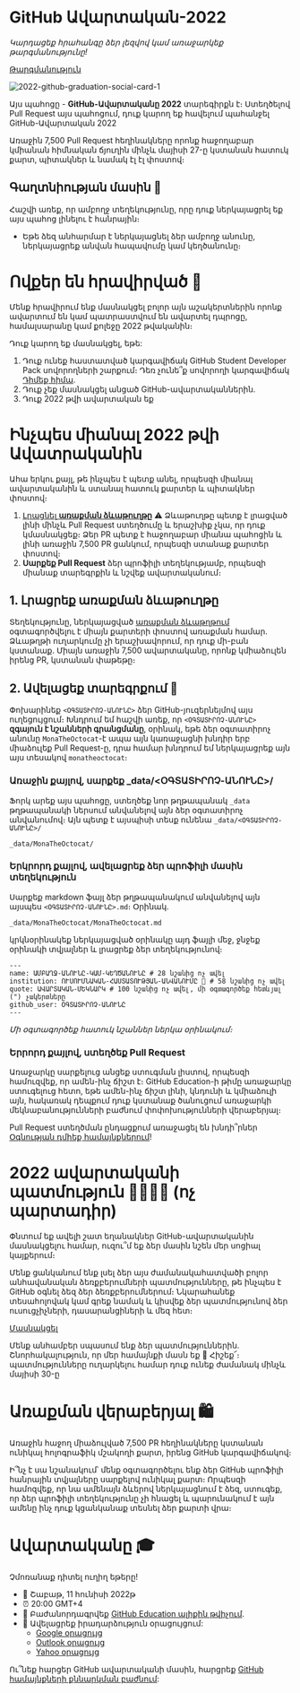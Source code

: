 # GitHub Ավարտական-2022

*Կարդացեք հրահանգը ձեր լեզվով կամ առաջարկեք թարգմանությունը!*

[Թարգմանություն](translations/README.md)

![2022-github-graduation-social-card-1](/assets/GHG_Blog_1.jpg)

Այս պահոցը - **GitHub-Ավարտականը 2022** տարեգիրքն է։ Ստեղծելով Pull Request այս պահոցում, դուք կարող եք հավելում պահանջել GitHub-Ավարտական 2022

Առաջին 7,500 Pull Request հեղինակները որոնք հաջողաբար կմիանան հիմնական ճյուղին մինչև մայիսի 27-ը կստանան հատուկ քարտ, պիտակներ և նամակ էլ էլ փոստով։

## Գաղտնիության մասին 👀
Հաշվի առեք, որ ամբողջ տեղեկությունը, որը դուք ներկայացրել եք այս պահոց լինելու է հանրային։

- Եթե ձեզ անհարմար է ներկայացնել ձեր ամբողջ անունը, ներկայացրեք անվան հապավումը կամ կեղծանունը։

# Ովքեր են հրավիրված 📝
Մենք հրավիրում ենք մասնակցել բոլոր այն աշակերտներին որոնք ավարտում են կամ պատրաստվում են ավարտել դպրոցը, համալսարանը կամ քոլեջը 2022 թվականին։

Դուք կարող եք մասնակցել, եթե:
1. Դուք ունեք հաստատված կարգավիճակ GitHub Student Developer Pack սովորողների շարքում։ Դեռ չունե՞ք սովորողի կարգավիճակ [Դիմեք հիմա](https://education.github.com/discount_requests/student_application?utm_source=2022-06-11-GitHubGraduation).
2. Դուք չեք մասնակցել անցած GitHub-ավարտականներին.
3. Դուք 2022 թվի ավարտական եք

# Ինչպես միանալ 2022 թվի Ավատրականին
Ահա երկու քայլ, թե ինչպես է պետք անել, որպեսզի միանալ ավարտականին և ստանալ հատուկ քարտեր և պիտակներ փոստով։
1. [Լրացնել **առաքման ձևաթուղթը**](https://airtable.com/shrVMo8ItH4wjsO9f)
⚠️ Ձևաթուղթը պետք է լրացված լինի մինչև Pull Request ստեղծումը և երաշխիք չկա, որ դուք կմասնակցեք։ Ձեր PR պետք է հաջողաբար միանա պահոցին և լինի առաջին 7,500 PR ցանկում, որպեսզի ստանաք քարտեր փոստով։
2. **Սարքեք Pull Request** ձեր պրոֆիլի տեղեկությամբ, որպեսզի միանաք տարեգրքին և նշվեք ավարտականում։

## 1. Լրացրեք առաքման ձևաթուղթը
Տեղեկությունը, ներկայացված [առաքման ձևաթղթում](https://airtable.com/shrVMo8ItH4wjsO9f) օգտագործվելու է միայն քարտերի փոստով առաքման համար․ Ձևաթղթի ուղարկումը չի երաշխավորում, որ դուք մի-բան կստանաք․ Միայն առաջին 7,500 ավարտականը, որոնք կմիաձուլեն իրենց PR, կստանան փաթեթը։

## 2. Ավելացեք տարեգրքում 🏫

Փոխարինեք `<ՕԳՏԱՏԻՐՈՉ-ԱՆՈՒՆԸ>` ձեր GitHub-յուզերնեյմով այս ուղեցույցում։ Խնդրում եմ հաշվի առեք, որ `<ՕԳՏԱՏԻՐՈՉ-ԱՆՈՒՆԸ>` **զգայուն է նշանների գրանցմանը**, օրինակ, եթե ձեր օգտատիրոչ անունը `MonaTheOctocat`-է ապա այն կառաջացնի խնդիր երբ միաձուլեք Pull Request-ը, դրա համար խնդրում եմ ներկայացրեք այն այս տեսակով `monatheoctocat`։

### Առաջին քայլով, սարքեք _data/<ՕԳՏԱՏԻՐՈՉ-ԱՆՈՒՆԸ>/
Ֆորկ արեք այս պահոցը, ստեղծեք նոր թղթապանակ `_data` թղթապանակի ներսում անվանելով այն ձեր օգտատիրոչ անվանումով։ Այն պետք է այսպիսի տեսք ունենա `_data/<ՕԳՏԱՏԻՐՈՉ-ԱՆՈՒՆԸ>/`

```
_data/MonaTheOctocat/
```
### Երկրորդ քայլով, ավելացրեք ձեր պրոֆիլի մասին տեղեկություն
Սարքեք markdown ֆայլ ձեր թղթապանակում անվանելով այն այսպես `<ՕԳՏԱՏԻՐՈՉ-ԱՆՈՒՆԸ>.md`։ Օրինակ․

```
_data/MonaTheOctocat/MonaTheOctocat.md
```
կրկնօրինակեք ներկայացված օրինակը այդ ֆայլի մեջ, ջնջեք օրինակի տվյալներ և լրացրեք ձեր տեղեկությունով։
```
---
name: ԱՄԲԱՂՋ-ԱՆՈՒՆԸ-ԿԱՄ-ԿԵՂԾԱՆՈՒՆԸ # 28 նշանից ոչ ավել
institution: ՈՒՍՈՒՄՆԱԿԱՆ-ՀԱՍՏԱՏՈՒԹՅԱՆ-ԱՆՎԱՆՈՒՄԸ 🚩 # 58 նշանից ոչ ավել
quote: ԱՎԱՐՏԱԿԱՆ-ՄԵԿՆԱՐԿ # 100 նշանից ոչ ավել, մի օգտագործեք հետևյալ (") չակերտները
github_user: ՕԳՏԱՏԻՐՈՉ-ԱՆՈՒՆԸ
---
```

_Մի օգտագործեք հատուկ նշաններ ներկա օրինակում։_

### Երրորդ քայլով, ստեղծեք Pull Request

Առաջարկը սարքելուց անցեք ստուգման լիստով, որպեսզի համուզվեք, որ ամեն-ինչ ճիշտ է։ GitHub Education-ի թիմը առաջարկը ստուգելուց հետո, եթե ամեն-ինչ ճիշտ լինի, կնդունի և կմիաձուլի այն, հակառակ դեպքում դուք կստանաք ծանուցում առաջարկի մեկնաբանությունների բաժնում փոփոխությունների վերաբերյալ։

Pull Request ստեղծման ընդացքում առաջացել են խնդի՞րներ [Օգնության դմիեք համայնքներում](https://github.com/orgs/github-community/discussions/categories/github-education)!

# 2022 ավարտականի պատմություն 👩‍🏫👨‍🏫 (ոչ պարտադիր)
Փնտում եք ավելի շատ եղանակներ GitHub-ավարտականին մասնակցելու համար, ուզու՞մ եք ձեր մասին նշեն մեր սոցիալ կայքերում։

Մենք ցանկանում ենք լսել ձեր այս ժամանակահատվածի բոլոր անհավանական ձեռքբերումների պատմությունները, թե ինչպես է GitHub օգնել ձեզ ձեր ձեռքբերումներում։ Նկարահանեք տեսահոլովակ կամ գրեք նամակ և կիսվեք ձեր պատմությունով ձեր ուսուցչիչների, դասարանցիների և մեզ հետ։

[Մասնակցել](https://drive.google.com/file/d/1AcgUKLXx6WIC5s4eanzOfj8EsiYHARrt/view?usp=sharing)

Մենք անհամբեր սպասում ենք ձեր պատմություններին․ Շնորհակալություն, որ մեր համայնքի մասն եք 💖
Հիշեք՜։ պատմությունները ուղարկելու համար դուք ունեք ժամանակ մինչև մայիսի 30-ը

# Առաքման վերաբերյալ 🛍
Առաջին հաջող միաձուլված 7,500 PR հեղինակները կստանան ունիկալ հոլոգրաֆիկ մշակողի քարտ, իրենց GitHub կարգավիճակով։

Ի՞նչ է սա նշանակում՝ մենք օգտագործելու ենք ձեր GitHub պրոֆիլի հանրային տվյալները սարքելով ունիկալ քարտ։ Որպեսզի համոզվեք, որ նա ամենայն ձևերով ներկայացնում է ձեզ, ստուգեք, որ ձեր պրոֆիլի տեղեկությունը չի հնացել և պարունակում է այն ամենը ինչ դուք կցանկանաք տեսնել ձեր քարտի վրա։

# Ավարտականը 🎓
Չմոռանաք դիտել ուղիղ եթերը!

- 📆 Շաբաթ, 11 հունիսի 2022թ
- ⏰ 20:00 GMT+4
- 📍 Բաժանորդագրվեք [GitHub Education ալիքին թվիչում](https://twitch.tv/githubeducation).
- 📎 Ավելացրեք իրադարձություն օրացույցում:
  - [Google օրացույց](https://calendar.google.com/calendar/render?action=TEMPLATE&dates=20220611T160000Z%2F20220611T180000Z&details=&location=https%3A%2F%2Fwww.twitch.tv%2Fgithubeducation&text=%F0%9F%8E%89%F0%9F%8E%8A%20GitHub%20Graduation%202022%20%F0%9F%8E%89%F0%9F%8E%8A)
  - [Outlook օրացույց](https://outlook.live.com/calendar/0/deeplink/compose?allday=false&body=&enddt=2022-06-11T18%3A00%3A00%2B00%3A00&location=https%3A%2F%2Fwww.twitch.tv%2Fgithubeducation&path=%2Fcalendar%2Faction%2Fcompose&rru=addevent&startdt=2022-06-11T16%3A00%3A00%2B00%3A00&subject=%F0%9F%8E%89%F0%9F%8E%8A%20GitHub%20Graduation%202022%20%F0%9F%8E%89%F0%9F%8E%8A)
  - [Yahoo օրացույց](https://calendar.yahoo.com/?desc=&dur=&et=20220611T180000Z&in_loc=https%3A%2F%2Fwww.twitch.tv%2Fgithubeducation&st=20220611T160000Z&title=%F0%9F%8E%89%F0%9F%8E%8A%20GitHub%20Graduation%202022%20%F0%9F%8E%89%F0%9F%8E%8A&v=60)

Ու՞նեք հարցեր GitHub ավարտականի մասին, հարցրեք [GitHub համայնքների քննարկման բաժնում](https://github.com/orgs/github-community/discussions/categories/github-education):
